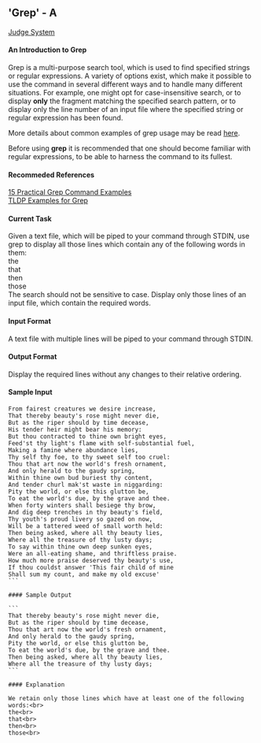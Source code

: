 ## 'Grep' - A

[Judge System](https://www.hackerrank.com/challenges/text-processing-in-linux-the-grep-command-4/problem)

#### An Introduction to Grep

Grep is a multi-purpose search tool, which is used to find specified strings or regular expressions. A variety of options exist, which make it possible to use the command in several different ways and to handle many different situations. For example, one might opt for case-insensitive search, or to display **only** the fragment matching the specified search pattern, or to display only the line number of an input file where the specified string or regular expression has been found.

More details about common examples of grep usage may be read [here](http://tldp.org/LDP/abs/html/textproc.html).

Before using **grep** it is recommended that one should become familiar with regular expressions, to be able to harness the command to its fullest.

#### Recommeded References 

[15 Practical Grep Command Examples](https://www.thegeekstuff.com/2009/03/15-practical-unix-grep-command-examples/)<br>
[TLDP Examples for Grep](https://www.thegeekstuff.com/2009/03/15-practical-unix-grep-command-examples/)

#### Current Task

Given a text file, which will be piped to your command through STDIN, use grep to display all those lines which contain any of the following words in them:<br>
the<br>
that<br>
then<br> 
those<br>
The search should not be sensitive to case. Display only those lines of an input file, which contain the required words.

#### Input Format
A text file with multiple lines will be piped to your command through STDIN.

#### Output Format

Display the required lines without any changes to their relative ordering.

#### Sample Input
````
From fairest creatures we desire increase,
That thereby beauty's rose might never die,
But as the riper should by time decease,
His tender heir might bear his memory:
But thou contracted to thine own bright eyes,
Feed'st thy light's flame with self-substantial fuel,
Making a famine where abundance lies,
Thy self thy foe, to thy sweet self too cruel:
Thou that art now the world's fresh ornament,
And only herald to the gaudy spring,
Within thine own bud buriest thy content,
And tender churl mak'st waste in niggarding:
Pity the world, or else this glutton be,
To eat the world's due, by the grave and thee.
When forty winters shall besiege thy brow,
And dig deep trenches in thy beauty's field,
Thy youth's proud livery so gazed on now,
Will be a tattered weed of small worth held:
Then being asked, where all thy beauty lies,
Where all the treasure of thy lusty days;
To say within thine own deep sunken eyes,
Were an all-eating shame, and thriftless praise.
How much more praise deserved thy beauty's use,
If thou couldst answer 'This fair child of mine
Shall sum my count, and make my old excuse'
```

#### Sample Output

```
That thereby beauty's rose might never die,
But as the riper should by time decease,
Thou that art now the world's fresh ornament,
And only herald to the gaudy spring,
Pity the world, or else this glutton be,
To eat the world's due, by the grave and thee.
Then being asked, where all thy beauty lies,
Where all the treasure of thy lusty days;
```

#### Explanation

We retain only those lines which have at least one of the following words:<br>
the<br>
that<br>
then<br>
those<br>
